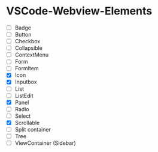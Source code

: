 # VSCode-Webview-Elements

- [ ] Badge
- [ ] Button
- [ ] Checkbox
- [ ] Collapsible
- [ ] ContextMenu
- [ ] Form
- [ ] FormItem
- [x] Icon
- [x] Inputbox
- [ ] List
- [ ] ListEdit
- [x] Panel
- [ ] Radio
- [ ] Select
- [x] Scrollable
- [ ] Split container
- [ ] Tree
- [ ] ViewContainer (Sidebar)
